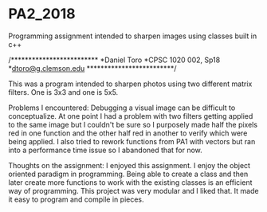 # PA2_2018
Programming assignment intended to sharpen images using classes built in c++

/*************************
*Daniel Toro
*CPSC 1020 002, Sp18
*dtoro@g.clemson.edu
*************************/

This was a program intended to sharpen photos using two different matrix filters. One is 3x3 and one is 5x5.

Problems I encountered:
  Debugging a visual image can be difficult to conceptualize. At one point I had a problem with
  two filters getting applied to the same image but I couldn't be sure so I purposely made half the pixels red in one 
  function and the other half red in another to verify which were being applied. I also tried to rework 
  functions from PA1 with vectors but ran into a performance time issue so I abandoned that for now. 

Thoughts on the assignment:
  I enjoyed this assignment. I enjoy the object oriented paradigm in programming. Being able to create a class and then later
  create more functions to work with the existing classes is an efficient way of programming. This project was very modular and 
  I liked that. It made it easy to program and compile in pieces. 
